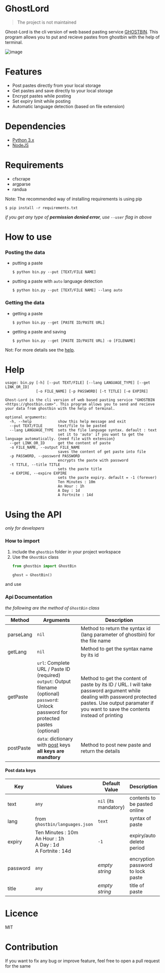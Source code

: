 # GhostLord

> The project is not maintained

Ghost-Lord is the cli version of web based pasting service [GHOSTBIN](https://ghostbin.com). This
program allows you to put and recieve pastes from ghostbin with the help of terminal.

![image](https://user-images.githubusercontent.com/28386721/45248620-f5e49300-b330-11e8-86fd-ec9f6676fa86.png)


# Features
+ Post pastes directly from your local storage
+ Get pastes and save directly to your local storage
+ Encrypt pastes while posting
+ Set expiry limit while posting
+ Automatic language detection (based on file extension)

# Dependencies
+ [Python 3.x](https://python.org)
+ [NodeJS](http://nodejs.org)

# Requirements
+ cfscrape
+ argparse
+ randua

Note: The recommended way of installing requirements is using pip
```
$ pip install -r requirements.txt
```
_if you get any type of **permission denied error**, use `--user` flag in above_

# How to use
### Posting the data
+ putting a paste
    ```
    $ python bin.py --put [TEXT/FILE NAME]
    ```

+ putting a paste with `auto` language detection
    ```
    $ python bin.py --put [TEXT/FILE NAME] --lang auto
    ```

### Getting the data

+ getting a paste
    ```
    $ python bin.py --get [PASTE ID/PASTE URL]
    ```

+ getting a paste and saving
    ```
    $ python bin.py --get [PASTE ID/PASTE URL] -o [FILENAME]
    ```

Not: For more details see the [help](#help).

# Help
```
usage: bin.py [-h] [--put TEXT/FILE] [--lang LANGUAGE_TYPE] [--get LINK_OR_ID]
              [-o FILE_NAME] [-p PASSWORD] [-t TITLE] [-e EXPIRE]

Ghost-Lord is the cli version of web based pasting service "GHOSTBIN <https://ghostbin.com>". This program allows you to send and recieve your data from ghostbin with the help of terminal.

optional arguments:
  -h, --help            show this help message and exit
  --put TEXT/FILE       text/file to be pasted
  --lang LANGUAGE_TYPE  sets the file language syntax. default : text
                        set it to 'auto' if you want to get the language automatically. {need file with extension}
  --get LINK_OR_ID      get the content of paste
  -o FILE_NAME, --output FILE_NAME
                        saves the content of get paste into file
  -p PASSWORD, --password PASSWORD
                        encrypts the paste with password
  -t TITLE, --title TITLE
                        sets the paste title
  -e EXPIRE, --expire EXPIRE
                        sets the paste expiry. default = -1 (forever)
                        Ten Minutes : 10m
                        An Hour : 1h
                        A Day : 1d
                        A Fortnite : 14d

```

# Using the API
_only for developers_
### How to import
1. include the `ghostbin` folder in your project workspace
2. Use the `GhostBin` class
    ```python
    from ghostbin import GhostBin

    ghost = GhostBin()
    ```

and use

### Api Documentation
_the following are the method of `GhostBin` class_

|Method|Arguments|Description|
|---|---|---|
|parseLang|`nil`|Method to return the syntax id (lang parameter of ghostbin) for the file name|
|getLang|`nil`|Method to get the syntax name by its id|
|getPaste|`url`: Complete URL / Paste ID (required) <br> `output`: Output filename (optional) <br> `password`: Unlock password for protected pastes (optional) |Method to get the content of paste by its ID / URL. I will take password argument while dealing with password protected pastes. Use output paramater if you want to save the contents instead of printing|
|postPaste|`data`: dictionary with [post](#post-data-keys) keys <br>**all keys are mandtory**|Method to post new paste and return the details|
#### Post data keys
|Key|Values|Default Value|Description|
|---|---|---|---|
|text|`any`|`nil` (its mandatory)|contents to be pasted online|
|lang|from `ghostbin/languages.json`|`text`|syntax of paste|
|expiry| Ten Minutes : 10m <br> An Hour : 1h <br> A Day : 1d <br>A Fortnite : 14d |`-1`|expiry/auto delete period|
|password|`any`|_empty string_|encryption password to lock paste|
|title|`any`|_empty string_|title of paste|
# Licence
MIT

# Contribution
If you want to fix any bug or improve feature, feel free to open a pull request for the same
